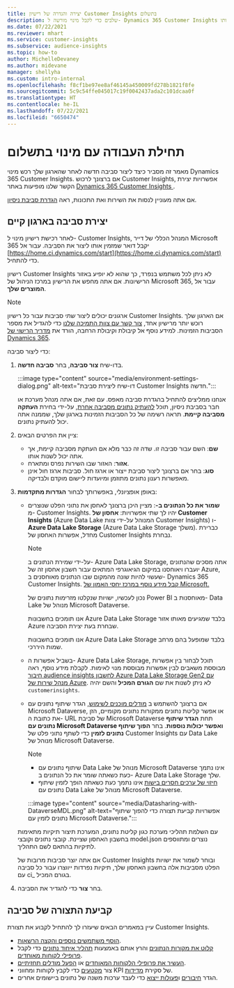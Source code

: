 ```yaml
---
title: יצירה והגדרה של רישיון Customer Insights בתשלום
description: שלבים כדי לקבל מינוי מורשה ל- Dynamics 365 Customer Insights ולהגדיר אותו.
ms.date: 07/22/2021
ms.reviewer: mhart
ms.service: customer-insights
ms.subservice: audience-insights
ms.topic: how-to
author: MichelleDevaney
ms.author: midevane
manager: shellyha
ms.custom: intro-internal
ms.openlocfilehash: f8cf1be97ee8af46145a450009fd278b1821f8fe
ms.sourcegitcommit: 5c9c54ffe045017c19f0042437ada2c101dcaa0f
ms.translationtype: HT
ms.contentlocale: he-IL
ms.lasthandoff: 07/22/2021
ms.locfileid: "6650474"
---
```

# <a name="get-started-with-a-paid-subscription"></a>תחילת העבודה עם מינוי בתשלום

מאמר זה מסביר כיצד ליצור סביבה חדשה לאחר שהארגון שלך רכש מינוי Dynamics 365 Customer Insights. אם ברצונך לרכוש Customer Insights, אפשרויות יצירת הקשר שלנו מופיעות באתר [Dynamics 365 Customer Insights ](https://dynamics.microsoft.com/ai/customer-insights/). 

אם אתה מעוניין לנסות את השירות ואת התכונות, ראה [הגדרת סביבת ניסיון](get-started-trial.md).

## <a name="create-an-environment-in-an-existing-organization"></a>יצירת סביבה בארגון קיים

לאחר רכישת רישיון מינוי ל- Customer Insights, המנהל הכללי של דייר Microsoft 365 יקבל דואר שמזמין אותו ליצור את הסביבה. עבור אל [https://home.ci.dynamics.com/start](https://home.ci.dynamics.com/start) כדי להתחיל. 

רישיון Customer Insights לא ניתן לכל משתמש בנפרד, כך שהוא לא יופיע באזור הרישיונות. אם אתה מחפש את הרישיון במרכז הניהול של Microsoft 365, עבור אל **המוצרים שלך**. 

> [!NOTE]
> ארגונים יכולים ליצור *שתי* סביבות עבור כל רישיון Customer Insights. אם הארגון שלך רוכש יותר מרישיון אחד, [צור קשר עם צוות התמיכה שלנו](https://go.microsoft.com/fwlink/?linkid=2079641) כדי להגדיל את מספר הסביבות הזמינות. למידע נוסף אל קיבולת וקיבולת הרחבה, הורד את [מדריך הרישוי של Dynamics 365](https://go.microsoft.com/fwlink/?LinkId=866544).

כדי ליצור סביבה:

1. בדו-שיח **צור סביבה**, בחר **סביבה חדשה**.

   :::image type="content" source="media/environment-settings-dialog.png" alt-text="דו-שיח ליצירת סביבת Customer Insights חדשה.":::

   אנחנו ממליצים להתחיל בהגדרת סביבה מאפס. עם זאת, אם אתה מנהל מערכת או חבר בסביבת ניסיון, תוכל [להעתיק נתונים מסביבה אחרת](manage-environments.md#copy-the-environment-configuration), על-ידי בחירת **העתקה מסביבה קיימת**. תראה רשימה של כל הסביבות הזמינות בארגון שלך, שממנה אתה יכול להעתיק נתונים.

1. ציין את הפרטים הבאים:
   - **שם**: השם עבור סביבה זו. שדה זה כבר מלא אם העתקת מסביבה קיימת, אך אתה יכול לשנות אותו.
   - **אזור**: האזור שבו השירות נפרס ומתארח.
   - **סוג**: בחר אם ברצונך ליצור סביבת ייצור או ארגז חול. סביבות ארגז חול אינן מאפשרות רענון נתונים מתוזמן ומיועדות ליישום מוקדם ולבדיקה.
   
1. באופן אופציונלי, באפשרותך לבחור **הגדרות מתקדמות**:

   - **שמור את כל הנתונים ב-**: מציין היכן ברצונך לאחסן את נתוני הפלט שנוצרים מ- Customer Insights. יהיו לך שתי אפשרויות: **אחסון של Customer Insights** (‏Azure Data Lake המנוהל על-ידי צוות Customer Insights) ו- **Azure Data Lake Storage** (Azure Data Lake Storage משלך). כברירת מחדל, אפשרות האחסון של Customer Insights נבחרת.

     > [!NOTE]
     > על-ידי שמירת הנתונים ב- Azure Data Lake Storage, אתה מסכים שהנתונים יועברו ויאוחסנו במיקום הגיאוגרפי המתאים עבור חשבון אחסון זה של Azure, שעשוי להיות שונה מהמקום שבו הנתונים מאוחסנים ב- Dynamics 365 Customer Insights. [קבל מידע נוסף במרכז יחסי האמון של Microsoft.](https://www.microsoft.com/trust-center)
     >
     > נכון לעכשיו, ישויות שנקלטו מזרימות נתונים של Power BI מאוחסנות ב- Data Lake מנוהל של Microsoft Dataverse. 
     > 
     > אנו תומכים בחשבונות Azure Data Lake Storage בלבד שמגיעים מאותו אזור Azure שבחרת בעת יצירת הסביבה. 
     > 
     > אנו תומכים בחשבונות Azure Data Lake Storage בלבד שמופעל בהם מרחב שמות היררכי.


   - בשביל אפשרות ה- Azure Data Lake Storage, תוכל לבחור בין אפשרות מבוססת משאבים לבין אפשרות מבוססת מנוי לאימות. לקבלת מידע נוסף, ראה [חיבור audience insights לחשבון Azure Data Lake Storage Gen2 עם מנהל שירות של Azure](connect-service-principal.md). לא ניתן לשנות את שם **הגורם המכיל** והשם יהיה `customerinsights`.
   
   - אם ברצונך להשתמש ב [מודלים מוכנים לשימוש](predictions-overview.md#out-of-box-models), הגדר שיתוף נתונים עם Microsoft Dataverse, או אפשר קליטת נתונים ממקורות נתונים מקומיים, הזן את כתובת ה- URL של סביבת Microsoft Dataverse תחת **הגדר שיתוף נתונים עם Microsoft Dataverse ואפשר יכולות נוספות**. בחר **הפוך שיתוף נתונים לזמין** כדי לשתף נתוני פלט של Customer Insights עם Data Lake מנוהל של Microsoft Dataverse.

     > [!NOTE]
     > - שיתוף נתונים עם Data Lake מנוהל של Microsoft Dataverse אינו נתמך כעת כשאתה שומר את כל הנתונים ב- Azure Data Lake Storage שלך.
     > - [חיזוי של ערכים חסרים בישות](predictions.md) אינו נתמך כעת כשאתה הופך לזמין שיתוף נתונים עם Data Lake מנוהל של Microsoft Dataverse.

     :::image type="content" source="media/Datasharing-with-DataverseMDL.png" alt-text="אפשרויות קביעת תצורה כדי להפוך שיתוף נתונים לזמין עם Microsoft Dataverse.":::

   עם השלמת תהליכי מערכת כגון קליטת נתונים, המערכת תיצור תיקיות מתאימות בחשבון האחסון שציינת. קובצי נתונים וקובצי model.json נוצרים ומתווספים לתיקיות בהתאם לשם התהליך.

   אם אתה יוצר סביבות מרובות של Customer Insights ובוחר לשמור את ישויות הפלט מסביבות אלה בחשבון האחסון שלך, תיקיות נפרדות ייווצרו עבור כל סביבה עם ci_<environmentid> בגורם המכיל.

1. בחר **צור** כדי להגדיר את הסביבה. 

## <a name="configure-an-environment"></a>קביעת התצורה של סביבה

עיין במאמרים הבאים שיעזרו לך להתחיל לקבוע את תצורת Customer Insights. 

- [הוסף משתמשים נוספים והקצה הרשאות](permissions.md).
- [קלוט את מקורות הנתונים](data-sources.md) והרץ אותם באמצעות [תהליך איחוד נתונים](data-unification.md) כדי לקבל [פרופילי לקוחות מאוחדים](customer-profiles.md).
- [העשיר את פרופילי הלקוחות המאוחדים](enrichment-hub.md) או [הפעל מודלים תחזיתיים](predictions-overview.md).
- צור [מקטעים](segments.md) כדי לקבץ לקוחות ומחווני KPI של סקירת [מדידות](measures.md).
- הגדר [חיבורים](connections.md) ו[פעולות ייצוא](export-destinations.md) כדי לעבד ערכות משנה של נתונים ביישומים אחרים.
